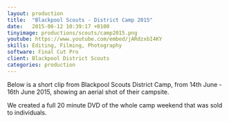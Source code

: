 ```yaml
---
layout: production
title:  "Blackpool Scouts - District Camp 2015"
date:   2015-06-12 10:39:17 +0100
tinyimage: productions/scouts/camp2015.png
youtube: https://www.youtube.com/embed/jARdzxbI4KY
skills: Editing, Filming, Photography
software: Final Cut Pro
client: Blackpool District Scouts
categories: production
---
```

<!--The date is in american format, sorry!-->
<!--For the youtube link, copy from the videos page, an example would be 'https://www.youtube.com/embed/rT26VIe_VBQ'-->
<!-- Tinyimage must be 500 x 500 pixels, make background transparent (looks better but optional), url is from the /images directory -->
<!-- Write the description below, no character limit -->

Below is a short clip from Blackpool Scouts District Camp, from 14th June - 16th June 2015, showing an aerial shot of their campsite. 

We created a full 20 minute DVD of the whole camp weekend that was sold to individuals. 
